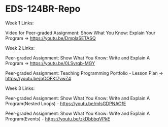 # EDS-124BR-Repo

Week 1 Links:

Video for Peer-graded Assignment: Show What You Know: Explain Your Program -> https://youtu.be/DmplaSETASQ

Week 2 Links:

Peer-graded Assignment: Show What You Know: Write and Explain A Program -> https://youtu.be/0LSvrqb-MGY

Peer-graded Assignment: Teaching Programming Portfolio - Lesson Plan -> https://youtu.be/oOOFKt7vwZ4

Week 3 Links:

Peer-graded Assignment: Show What You Know: Write and Explain A Program(Nested Loops) - https://youtu.be/mIsGDPNAOfE

Peer-graded Assignment: Show What You Know: Write and Explain A Program(Events) - https://youtu.be/zkDbbbqVPkE
